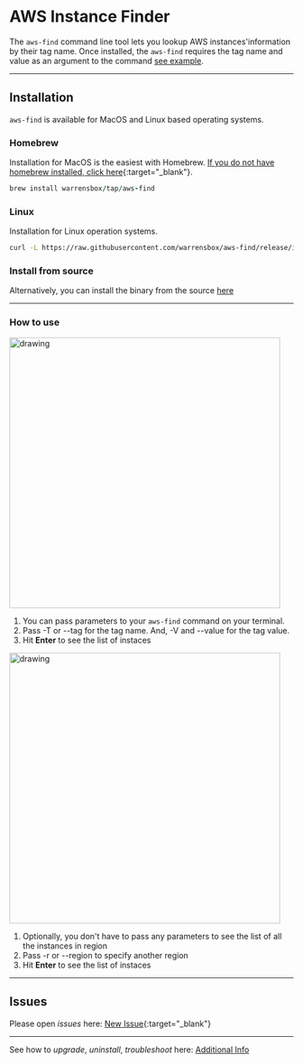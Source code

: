 # AWS Instance Finder 

The `aws-find` command line tool lets you lookup AWS instances'information by their tag name. 
Once installed, the `aws-find` requires the tag name and value as an argument to the command [see example](#how-to-use). 

<hr>

## Installation

`aws-find` is available for MacOS and Linux based operating systems.

### Homebrew

Installation for MacOS is the easiest with Homebrew. [If you do not have homebrew installed, click here](https://brew.sh/){:target="_blank"}. 


```ruby
brew install warrensbox/tap/aws-find
```

### Linux

Installation for Linux operation systems.

```sh
curl -L https://raw.githubusercontent.com/warrensbox/aws-find/release/install.sh | bash
```

### Install from source

Alternatively, you can install the binary from the source [here](https://github.com/warrensbox/aws-find/releases) 

<hr>

### How to use

<img align="center" src="https://s3.us-east-2.amazonaws.com/kepler-images/warrensbox/aws-find/aws-findemo.gif" alt="drawing" style="width: 480px;" /> 

1. You can pass parameters to your `aws-find` command on your terminal. 
2. Pass -T or --tag for the tag name. And, -V and --value for the tag value. 
3. Hit **Enter** to see the list of instaces 

 <img align="center" src="https://s3.us-east-2.amazonaws.com/kepler-images/warrensbox/aws-find/aws-findemo1.gif" alt="drawing" style="width: 480px;" /> 

1. Optionally, you don't have to pass any parameters to see the list of all the instances in region
2. Pass -r or --region to specify another region 
3. Hit **Enter** to see the list of instaces 

<hr>

## Issues

Please open  *issues* here: [New Issue](https://github.com/warrensbox/aws-find/issues){:target="_blank"}

<hr>

See how to *upgrade*, *uninstall*, *troubleshoot* here:
[Additional Info](additional)